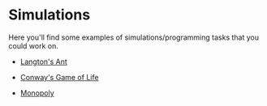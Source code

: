 # Simulations

Here you'll find some examples of simulations/programming tasks that you could work on.

* [Langton's Ant](simulations/langtons-ant/)

* [Conway's Game of Life](/life/)

* [Monopoly](/monopoly-game/)
